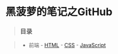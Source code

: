 # 黑菠萝的笔记之GitHub

> ### 目录

> - 前端
    - [HTML](docs/01-HTML.md)
    - [CSS](docs/02-CSS.md)
    - [JavaScript](docs/03-JavaScript.md)


